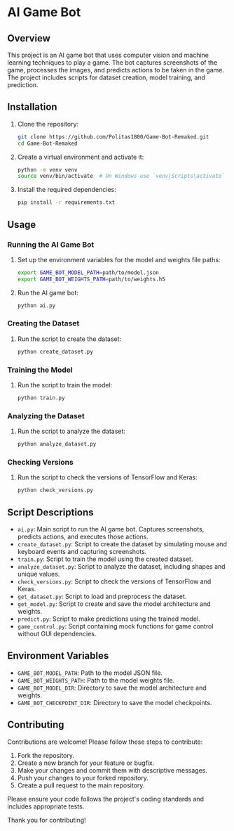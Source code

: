 # AI Game Bot

## Overview

This project is an AI game bot that uses computer vision and machine learning techniques to play a game. The bot captures screenshots of the game, processes the images, and predicts actions to be taken in the game. The project includes scripts for dataset creation, model training, and prediction.

## Installation

1. Clone the repository:
   ```bash
   git clone https://github.com/Politas1800/Game-Bot-Remaked.git
   cd Game-Bot-Remaked
   ```

2. Create a virtual environment and activate it:
   ```bash
   python -m venv venv
   source venv/bin/activate  # On Windows use `venv\Scripts\activate`
   ```

3. Install the required dependencies:
   ```bash
   pip install -r requirements.txt
   ```

## Usage

### Running the AI Game Bot

1. Set up the environment variables for the model and weights file paths:
   ```bash
   export GAME_BOT_MODEL_PATH=path/to/model.json
   export GAME_BOT_WEIGHTS_PATH=path/to/weights.h5
   ```

2. Run the AI game bot:
   ```bash
   python ai.py
   ```

### Creating the Dataset

1. Run the script to create the dataset:
   ```bash
   python create_dataset.py
   ```

### Training the Model

1. Run the script to train the model:
   ```bash
   python train.py
   ```

### Analyzing the Dataset

1. Run the script to analyze the dataset:
   ```bash
   python analyze_dataset.py
   ```

### Checking Versions

1. Run the script to check the versions of TensorFlow and Keras:
   ```bash
   python check_versions.py
   ```

## Script Descriptions

- `ai.py`: Main script to run the AI game bot. Captures screenshots, predicts actions, and executes those actions.
- `create_dataset.py`: Script to create the dataset by simulating mouse and keyboard events and capturing screenshots.
- `train.py`: Script to train the model using the created dataset.
- `analyze_dataset.py`: Script to analyze the dataset, including shapes and unique values.
- `check_versions.py`: Script to check the versions of TensorFlow and Keras.
- `get_dataset.py`: Script to load and preprocess the dataset.
- `get_model.py`: Script to create and save the model architecture and weights.
- `predict.py`: Script to make predictions using the trained model.
- `game_control.py`: Script containing mock functions for game control without GUI dependencies.

## Environment Variables

- `GAME_BOT_MODEL_PATH`: Path to the model JSON file.
- `GAME_BOT_WEIGHTS_PATH`: Path to the model weights file.
- `GAME_BOT_MODEL_DIR`: Directory to save the model architecture and weights.
- `GAME_BOT_CHECKPOINT_DIR`: Directory to save the model checkpoints.

## Contributing

Contributions are welcome! Please follow these steps to contribute:

1. Fork the repository.
2. Create a new branch for your feature or bugfix.
3. Make your changes and commit them with descriptive messages.
4. Push your changes to your forked repository.
5. Create a pull request to the main repository.

Please ensure your code follows the project's coding standards and includes appropriate tests.

Thank you for contributing!
